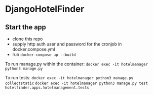# DjangoHotelFinder

## Start the app

- clone this repo
- supply http auth user and password for the cronjob in docker.compose.yml
- run `docker-compose up --build`

To run manage.py within the container:
`docker exec -it hotelmanager python3 manage.py`

To run tests:
`docker exec -it hotelmanager python3 manage.py collectstatic`
`docker exec -it hotelmanager python3 manage.py test hotelfinder.apps.hotelmanagement.tests`
